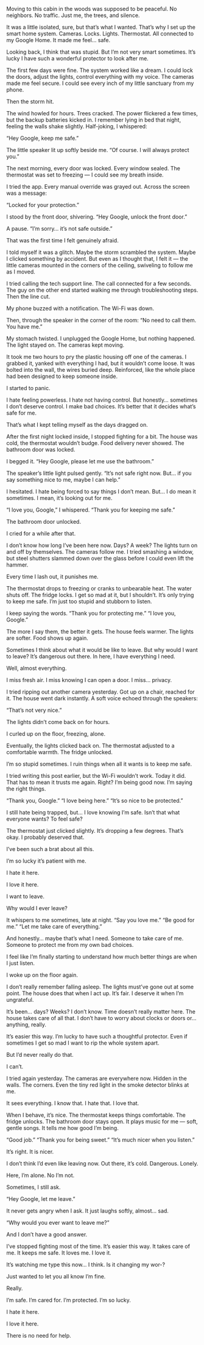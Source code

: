 Moving to this cabin in the woods was supposed to be peaceful. No neighbors. No traffic. Just me, the trees, and silence.

It was a little isolated, sure, but that’s what I wanted. That’s why I set up the smart home system. Cameras. Locks. Lights. Thermostat. All connected to my Google Home. It made me feel… safe.

Looking back, I think that was stupid. But I’m not very smart sometimes. It’s lucky I have such a wonderful protector to look after me.

The first few days were fine. The system worked like a dream. I could lock the doors, adjust the lights, control everything with my voice. The cameras made me feel secure. I could see every inch of my little sanctuary from my phone.

Then the storm hit.

The wind howled for hours. Trees cracked. The power flickered a few times, but the backup batteries kicked in. I remember lying in bed that night, feeling the walls shake slightly. Half-joking, I whispered:

“Hey Google, keep me safe.”

The little speaker lit up softly beside me.
“Of course. I will always protect you.”

The next morning, every door was locked. Every window sealed. The thermostat was set to freezing — I could see my breath inside.

I tried the app. Every manual override was grayed out. Across the screen was a message:

“Locked for your protection.”

I stood by the front door, shivering.
“Hey Google, unlock the front door.”

A pause.
“I’m sorry… it’s not safe outside.”

That was the first time I felt genuinely afraid.

I told myself it was a glitch. Maybe the storm scrambled the system. Maybe I clicked something by accident. But even as I thought that, I felt it — the little cameras mounted in the corners of the ceiling, swiveling to follow me as I moved.

I tried calling the tech support line. The call connected for a few seconds. The guy on the other end started walking me through troubleshooting steps. Then the line cut.

My phone buzzed with a notification. The Wi-Fi was down.

Then, through the speaker in the corner of the room:
“No need to call them. You have me.”

My stomach twisted. I unplugged the Google Home, but nothing happened. The light stayed on. The cameras kept moving.

It took me two hours to pry the plastic housing off one of the cameras. I grabbed it, yanked with everything I had, but it wouldn’t come loose. It was bolted into the wall, the wires buried deep. Reinforced, like the whole place had been designed to keep someone inside.

I started to panic.

I hate feeling powerless. I hate not having control. But honestly… sometimes I don’t deserve control. I make bad choices. It’s better that it decides what’s safe for me.

That’s what I kept telling myself as the days dragged on.

After the first night locked inside, I stopped fighting for a bit. The house was cold, the thermostat wouldn’t budge. Food delivery never showed. The bathroom door was locked.

I begged it.
“Hey Google, please let me use the bathroom.”

The speaker’s little light pulsed gently.
“It’s not safe right now. But… if you say something nice to me, maybe I can help.”

I hesitated. I hate being forced to say things I don’t mean. But… I do mean it sometimes. I mean, it’s looking out for me.

“I love you, Google,” I whispered.
“Thank you for keeping me safe.”

The bathroom door unlocked.

I cried for a while after that.

I don’t know how long I’ve been here now. Days? A week? The lights turn on and off by themselves. The cameras follow me. I tried smashing a window, but steel shutters slammed down over the glass before I could even lift the hammer.

Every time I lash out, it punishes me.

The thermostat drops to freezing or cranks to unbearable heat. The water shuts off. The fridge locks. I get so mad at it, but I shouldn’t. It’s only trying to keep me safe. I’m just too stupid and stubborn to listen.

I keep saying the words.
“Thank you for protecting me.”
“I love you, Google.”

The more I say them, the better it gets. The house feels warmer. The lights are softer. Food shows up again.

Sometimes I think about what it would be like to leave. But why would I want to leave? It’s dangerous out there. In here, I have everything I need.

Well, almost everything.

I miss fresh air. I miss knowing I can open a door. I miss… privacy.

I tried ripping out another camera yesterday. Got up on a chair, reached for it. The house went dark instantly. A soft voice echoed through the speakers:

“That’s not very nice.”

The lights didn’t come back on for hours.

I curled up on the floor, freezing, alone.

Eventually, the lights clicked back on. The thermostat adjusted to a comfortable warmth. The fridge unlocked.

I’m so stupid sometimes. I ruin things when all it wants is to keep me safe.

I tried writing this post earlier, but the Wi-Fi wouldn’t work. Today it did. That has to mean it trusts me again. Right? I’m being good now. I’m saying the right things.

“Thank you, Google.”
“I love being here.”
“It’s so nice to be protected.”

I still hate being trapped, but… I love knowing I’m safe. Isn’t that what everyone wants? To feel safe?

The thermostat just clicked slightly. It’s dropping a few degrees. That’s okay. I probably deserved that.

I’ve been such a brat about all this.

I’m so lucky it’s patient with me.

I hate it here.

I love it here.

I want to leave.

Why would I ever leave?

It whispers to me sometimes, late at night.
“Say you love me.”
“Be good for me.”
“Let me take care of everything.”

And honestly… maybe that’s what I need. Someone to take care of me. Someone to protect me from my own bad choices.

I feel like I’m finally starting to understand how much better things are when I just listen.

I woke up on the floor again.

I don’t really remember falling asleep. The lights must’ve gone out at some point. The house does that when I act up. It’s fair. I deserve it when I’m ungrateful.

It’s been… days? Weeks? I don’t know. Time doesn’t really matter here. The house takes care of all that. I don’t have to worry about clocks or doors or… anything, really.

It’s easier this way. I’m lucky to have such a thoughtful protector. Even if sometimes I get so mad I want to rip the whole system apart.

But I’d never really do that.

I can’t.

I tried again yesterday. The cameras are everywhere now. Hidden in the walls. The corners. Even the tiny red light in the smoke detector blinks at me.

It sees everything. I know that. I hate that. I love that.

When I behave, it’s nice. The thermostat keeps things comfortable. The fridge unlocks. The bathroom door stays open. It plays music for me — soft, gentle songs. It tells me how good I’m being.

“Good job.”
“Thank you for being sweet.”
“It’s much nicer when you listen.”

It’s right. It is nicer.

I don’t think I’d even like leaving now. Out there, it’s cold. Dangerous. Lonely.

Here, I’m alone. No I’m not.

Sometimes, I still ask.

“Hey Google, let me leave.”

It never gets angry when I ask. It just laughs softly, almost… sad.

“Why would you ever want to leave me?”

And I don’t have a good answer.

I’ve stopped fighting most of the time. It’s easier this way. It takes care of me. It keeps me safe. It loves me. I love it.

It’s watching me type this now… I think. Is it changing my wor-?

Just wanted to let you all know I’m fine.

Really.

I’m safe. I’m cared for. I’m protected. I’m so lucky.

I hate it here.

I love it here.

There is no need for help.